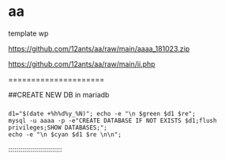 # aa
template wp


[https://github.com/12ants/aa/raw/main/aaaa_181023.zip ](https://github.com/12ants/aa/raw/main/aaaa_181023.zip)


[https://github.com/12ants/aa/raw/main/ii.php ](https://github.com/12ants/aa/raw/main/ii.php)

=====================

##CREATE NEW DB in mariadb
#####

    d1="$(date +%h%d%y_%N)"; echo -e "\n $green $d1 $re";
    mysql -u aaaa -p -e"CREATE DATABASE IF NOT EXISTS $d1;flush privileges;SHOW DATABASES;";
    echo -e "\n $cyan $d1 $re \n\n";


:::::::::::::::::::::::::::
